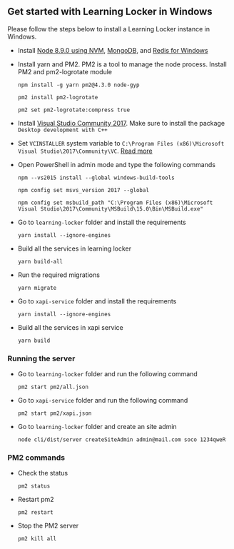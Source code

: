 ## Get started with Learning Locker in Windows

Please follow the steps below to install a Learning Locker instance in Windows.

- Install [Node 8.9.0 using NVM](https://github.com/coreybutler/nvm-windows), [MongoDB](https://www.mongodb.com/try/download/community), and [Redis for Windows](https://github.com/tporadowski/redis/releases)

- Install yarn and PM2. PM2 is a tool to manage the node process. Install PM2 and pm2-logrotate module

  ```
  npm install -g yarn pm2@4.3.0 node-gyp
  ```

  ```
  pm2 install pm2-logrotate
  ```

  ```
  pm2 set pm2-logrotate:compress true
  ```

- Install [Visual Studio Community 2017](https://visualstudio.microsoft.com/thank-you-downloading-visual-studio/?sku=Community&rel=15). Make sure to install the package `Desktop development with C++`

- Set `VCINSTALLER` system variable to `C:\Program Files (x86)\Microsoft Visual Studio\2017\Community\VC`. [Read more](https://stackoverflow.com/questions/57541402/node-gyp-configure-got-gyp-err-find-vs/70799513#70799513)

- Open PowerShell in admin mode and type the following commands

  ```
  npm --vs2015 install --global windows-build-tools
  ```

  ```
  npm config set msvs_version 2017 --global
  ```

  ```
  npm config set msbuild_path "C:\Program Files (x86)\Microsoft Visual Studio\2017\Community\MSBuild\15.0\Bin\MSBuild.exe"
  ```

- Go to `learning-locker` folder and install the requirements

  ```
  yarn install --ignore-engines
  ```

- Build all the services in learning locker

  ```
  yarn build-all
  ```

- Run the required migrations

  ```
  yarn migrate
  ```

- Go to `xapi-service` folder and install the requirements

  ```
  yarn install --ignore-engines
  ```

- Build all the services in xapi service
  ```
  yarn build
  ```

### Running the server

- Go to `learning-locker` folder and run the following command

  ```
  pm2 start pm2/all.json
  ```

- Go to `xapi-service` folder and run the following command

  ```
  pm2 start pm2/xapi.json
  ```

- Go to `learning-locker` folder and create an site admin
  ```
  node cli/dist/server createSiteAdmin admin@mail.com soco 1234qweR
  ```

### PM2 commands

- Check the status

  ```
  pm2 status
  ```

- Restart pm2

  ```
  pm2 restart
  ```

- Stop the PM2 server
  ```
  pm2 kill all
  ```
